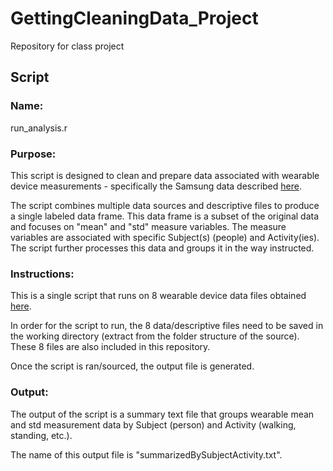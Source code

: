# GettingCleaningData_Project
Repository for class project

## Script
### Name: 
run_analysis.r

### Purpose: 
This script is designed to clean and prepare data associated with wearable device measurements - specifically the Samsung data described [here](http://archive.ics.uci.edu/ml/datasets/Human+Activity+Recognition+Using+Smartphones).

The script combines multiple data sources and descriptive files to produce a single labeled data frame. This data frame is a subset of the original data and focuses on "mean" and "std" measure variables. The measure variables are associated with specific Subject(s) (people) and Activity(ies). The script further processes this data and groups it in the way instructed.

### Instructions:
This is a single script that runs on 8 wearable device data files obtained [here](https://d396qusza40orc.cloudfront.net/getdata%2Fprojectfiles%2FUCI%20HAR%20Dataset.zip).

In order for the script to run, the 8 data/descriptive files need to be saved in the working directory (extract from the folder structure of the source). These 8 files are also included in this repository.

Once the script is ran/sourced, the output file is generated.

### Output: 
The output of the script is a summary text file that groups wearable mean and std measurement data by Subject (person) and Activity (walking, standing, etc.).

The name of this output file is "summarizedBySubjectActivity.txt".